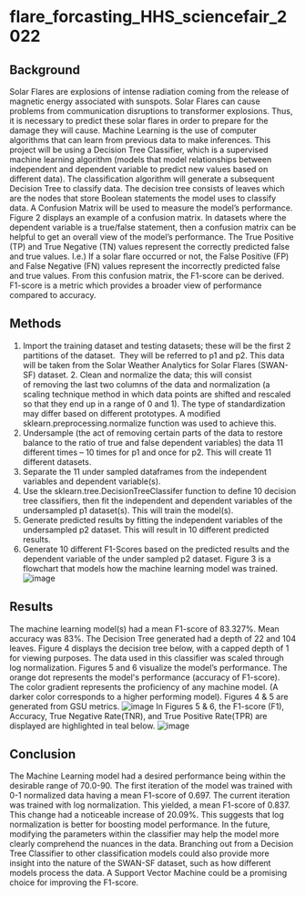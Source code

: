 # flare_forcasting_HHS_sciencefair_2022

## Background
Solar Flares are explosions of intense radiation coming from the release of magnetic energy associated with sunspots. 
Solar Flares can cause problems from communication disruptions to transformer explosions. 
Thus, it is necessary to predict these solar flares in order to prepare for the damage they will cause. 
Machine Learning is the use of computer algorithms that can learn from previous data to make inferences. 
This project will be using a Decision Tree Classifier, which is a supervised machine learning algorithm 
(models that model relationships between independent and dependent variable to predict new values based on different data). 
The classification algorithm will generate a subsequent Decision Tree to classify data. 
The decision tree consists of leaves which are the nodes that store Boolean statements the model uses to classify data. 
A Confusion Matrix will be used to measure the model’s performance. Figure 2 displays an example of a confusion matrix.
In datasets where the dependent variable is a true/false statement, then a confusion matrix can be helpful to get an overall view of the model’s performance.
The True Positive (TP) and True Negative (TN) values represent the correctly predicted false and true values.
I.e.) If a solar flare occurred or not, the False Positive (FP) and False Negative (FN) values represent the incorrectly predicted false and true values. 
From this confusion matrix, the F1-score can be derived. F1-score is a metric which provides a broader view of performance compared to accuracy.

## Methods
1. Import the training dataset and testing datasets; these will be the first 2 partitions of the dataset. ​ 
They will be referred to p1 and p2. This data will be taken from the Solar Weather Analytics for Solar Flares (SWAN-SF) dataset.
2. Clean and normalize the data; this will consist of removing the last two columns of the data and normalization 
(a scaling technique method in which data points are shifted and rescaled so that they end up in a range of 0 and 1). 
The type of standardization may differ based on different prototypes. A modified sklearn.preprocessing.normalize function was used to achieve this.
3. Undersample (the act of removing certain parts of the data to restore balance to the ratio of true and false dependent variables) the data 11 different times
– 10 times for p1 and once for p2.​ This will create 11 different datasets.
4. Separate the 11 under sampled dataframes from the independent variables and dependent variable(s). 
5. Use the sklearn.tree.DecisionTreeClassifer function to define 10 decision tree classifiers,
then fit the independent and dependent variables of the undersampled p1 dataset(s). This will train the model(s).
6. Generate predicted results by fitting the independent variables of the undersampled p2 dataset. This will result in 10 different predicted results. 
7. Generate 10 different F1-Scores based on the predicted results and the dependent variable of the under sampled p2 dataset.
Figure 3 is a flowchart that models how the machine learning model was trained.
![image](https://user-images.githubusercontent.com/69658184/207741301-3b4c647c-7bf0-4bbc-9140-c4c444b8a2ac.png)


## Results
The machine learning model(s) had a mean F1-score of  83.327%.
Mean accuracy was 83%.
The Decision Tree generated had a depth of 22 and 104 leaves. Figure 4 displays the decision tree below, with a capped depth of 1 for viewing purposes. 
The data used in this classifier was scaled through log normalization.
Figures 5 and 6 visualize the model’s performance. The orange dot represents the model's performance (accuracy of F1-score). The color gradient represents the proficiency of any machine model. (A darker color corresponds to a higher performing model). Figures 4 & 5 are generated from GSU metrics.
![image](https://user-images.githubusercontent.com/69658184/207741235-e66f22ac-96a2-4094-8547-696475fc2686.png)
In Figures 5 & 6, the F1-score (F1), Accuracy, True Negative Rate(TNR), and True Positive Rate(TPR) are displayed are highlighted in teal below.
![image](https://user-images.githubusercontent.com/69658184/207741563-b32d5571-e4e1-48d5-a929-bd135ff5472e.png)

## Conclusion
The Machine Learning model had a desired performance being within the desirable range of 70.0-90.
The first iteration of the model was trained with 0-1 normalized data having a mean F1-score of 0.697. The current iteration was trained with log normalization. 
This yielded, a mean F1-score of  0.837. This change had a noticeable increase of 20.09%. This suggests that log normalization is better for boosting model performance.
In the future, modifying the parameters within the classifier may help the model more clearly comprehend the nuances in the data. 
Branching out from a Decision Tree Classifier to other classification models could also provide more insight into the nature of the SWAN-SF dataset, such as how different models process the data. A Support Vector Machine could be a promising choice for improving the F1-score.

